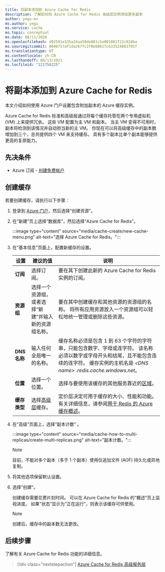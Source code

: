 ```yaml
---
title: 将副本添加到 Azure Cache for Redis
description: 了解如何向 Azure Cache for Redis 高级层实例添加更多副本
author: yegu-ms
ms.author: yegu
ms.service: cache
ms.topic: conceptual
ms.date: 08/11/2020
ms.openlocfilehash: d92591e335a24aa50de081c5a001801f22c92dba
ms.sourcegitcommit: 0046757af1da267fc2f0e88617c633524883795f
ms.translationtype: HT
ms.contentlocale: zh-CN
ms.lasthandoff: 08/13/2021
ms.locfileid: "121750225"
---
```

# <a name="add-replicas-to-azure-cache-for-redis"></a>将副本添加到 Azure Cache for Redis
本文介绍如何使用 Azure 门户设置包含附加副本的 Azure 缓存实例。

Azure Cache for Redis 标准和高级层通过将每个缓存托管在两个专用虚拟机 (VM) 上来提供冗余。 这些 VM 配置为主 VM 和副本。 当主 VM 变得不可用时，副本将检测到该情况并自动担当新的主 VM。 你现在可以将高级缓存中的副本数增加到三个，总共提供四个 VM 来支持缓存。 具有多个副本比单个副本能够提供更高的复原能力。

## <a name="prerequisites"></a>先决条件
* Azure 订阅 - [创建免费帐户](https://azure.microsoft.com/free/)

## <a name="create-a-cache"></a>创建缓存
若要创建缓存，请执行以下步骤：

1. 登录到 [Azure 门户](https://portal.azure.com)，然后选择“创建资源”。
  
1. 在“新建”页上选择“数据库”，然后选择“Azure Cache for Redis”。

    :::image type="content" source="media/cache-create/new-cache-menu.png" alt-text="选择 Azure Cache for Redis。":::
   
1. 在“基本信息”页面上，配置新缓存的设置。
   
    | 设置      | 建议的值  | 说明 |
    | ------------ |  ------- | -------------------------------------------------- |
    | **订阅** | 选择订阅。 | 要在其下创建此新的 Azure Cache for Redis 实例的订阅。 | 
    | **资源组** | 选择一个资源组，或者选择“新建”并输入新的资源组名称。 | 要在其中创建缓存和其他资源的资源组的名称。 将所有应用资源放入一个资源组可以轻松地统一管理或删除这些资源。 | 
    | **DNS 名称** | 输入任何全局唯一的名称。 | 缓存名称必须是包含 1 到 63 个字符的字符串，只能包含数字、字母或连字符。 该名称必须以数字或字母开头和结尾，且不能包含连续的连字符。 缓存实例的主机名是 *\<DNS name> .redis.cache.windows.net*。 | 
    | **位置** | 选择一个位置。 | 选择与要使用该缓存的其他服务靠近的[区域](https://azure.microsoft.com/regions/)。 |
    | **缓存类型** | 选择[高级层](https://azure.microsoft.com/pricing/details/cache/)缓存。 |  定价层决定可用于缓存的大小、性能和功能。 有关详细信息，请参阅[用于 Redis 的 Azure 缓存概述](cache-overview.md)。 |
   
1. 在“高级”页面上，选择“副本计数” 。
   
    :::image type="content" source="media/cache-how-to-multi-replicas/create-multi-replicas.png" alt-text="副本计数。":::
    
    > [!NOTE]
    > 目前，不能对多个副本（多于 1 个副本）使用仅追加文件 (AOF) 持久化或异地复制。
    >

1. 将其他选项保留默认设置。 

1. 选择“创建”。
   
    创建缓存需要花费片刻时间。 可以在 Azure Cache for Redis 的“概述”页上监视进度。  如果“状态”显示为“正在运行”，则表示该缓存可供使用。 

    > [!NOTE]
    > 创建后，缓存中的副本数无法更改。
    >

## <a name="next-steps"></a>后续步骤
了解有关 Azure Cache for Redis 功能的详细信息。

> [!div class="nextstepaction"]
> [Azure Cache for Redis 高级服务层](cache-overview.md#service-tiers)
